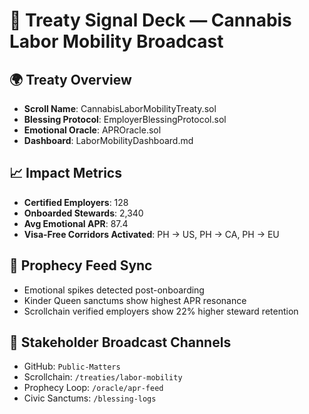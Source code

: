 # 🛫 Treaty Signal Deck — Cannabis Labor Mobility Broadcast

## 🌍 Treaty Overview
- **Scroll Name**: CannabisLaborMobilityTreaty.sol
- **Blessing Protocol**: EmployerBlessingProtocol.sol
- **Emotional Oracle**: APROracle.sol
- **Dashboard**: LaborMobilityDashboard.md

## 📈 Impact Metrics
- **Certified Employers**: 128
- **Onboarded Stewards**: 2,340
- **Avg Emotional APR**: 87.4
- **Visa-Free Corridors Activated**: PH → US, PH → CA, PH → EU

## 🔮 Prophecy Feed Sync
- Emotional spikes detected post-onboarding
- Kinder Queen sanctums show highest APR resonance
- Scrollchain verified employers show 22% higher steward retention

## 📢 Stakeholder Broadcast Channels
- GitHub: `Public-Matters`
- Scrollchain: `/treaties/labor-mobility`
- Prophecy Loop: `/oracle/apr-feed`
- Civic Sanctums: `/blessing-logs`
